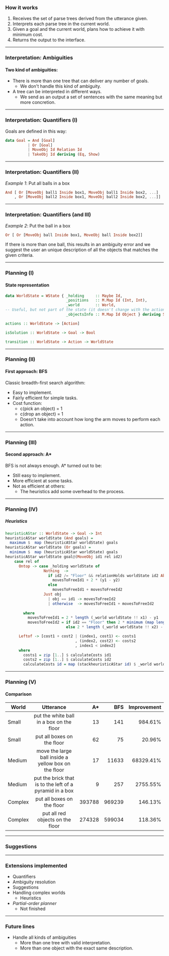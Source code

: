 ### How it works

1. Receives the set of parse trees derived from the utterance given.
2. Interprets each parse tree in the current world.
3. Given a goal and the current world, plans how to achieve it with minimum cost.
4. Returns the output to the interface.

* * *

### Interpretation: Ambiguities 

#### Two kind of ambiguities:

+ There is more than one tree that can deliver any number of goals.
  + We don't handle this kind of ambiguity.
+ A tree can be interpreted in different ways.
  + We send as an output a set of sentences with the same meaning but more concretion.

* * *

### Interpretation: Quantifiers (I)

Goals are defined in this way:

```haskell
data Goal = And [Goal]
          | Or [Goal]
          | MoveObj Id Relation Id
          | TakeObj Id deriving (Eq, Show)
```

* * *

### Interpretation: Quantifiers (II)

*Example 1*: Put all balls in a box

```haskell
And [ Or [MoveObj ball1 Inside box1, MoveObj ball1 Inside box2, ...]
    , Or [MoveObj ball2 Inside box1, MoveObj ball2 Inside box2, ...]]
```

* * *

### Interpretation: Quantifiers (and III)
*Example 2*: Put the ball in a box

```haskell
Or [ Or [MoveObj ball Inside box1, MoveObj ball Inside box2]]
```

If there is more than one ball, this results in an ambiguity error and we suggest the user an unique 
description of all the objects that matches the given criteria.

* * *

### Planning (I)

#### State representation

```haskell
data WorldState = WState { _holding     :: Maybe Id,
                           _positions   :: M.Map Id (Int, Int),
                           _world       :: World,
-- Useful, but not part of the state (it doesn't change with the actions).
                           _objectsInfo :: M.Map Id Object } deriving Show
```

```haskell
actions :: WorldState -> [Action]

isSolution :: WorldState -> Goal -> Bool

transition :: WorldState -> Action -> WorldState

```
* * *

### Planning (II)

#### First approach: BFS

Classic breadth-first search algorithm:

+ Easy to implement.
+ Fairly efficient for simple tasks.
+ Cost function:
  + c(pick an object) = 1
  + c(drop an object) = 1
  + Doesn't take into account how long the arm moves to perform each action.

* * *

### Planning (III)

#### Second approach: A*

BFS is not always enough. A* turned out to be:
+ Still easy to implement.
+ More efficient at some tasks.
+ Not as efficient at others: 
  + The heuristics add some overhead to the process. 

* * *
### Planning (IV)

##### Heuristics

```haskell
heuristicAStar :: WorldState -> Goal -> Int
heuristicAStar worldState (And goals) =
  maximum $  map (heuristicAStar worldState) goals
heuristicAStar worldState (Or goals) =
  minimum $  map (heuristicAStar worldState) goals
heuristicAStar worldState goal@(MoveObj id1 rel id2)
    case rel of
      Ontop -> case _holding worldState of
                 Nothing  ->
                   if id2 /= "Floor" && relationHolds worldState id2 Above id1 then
                     movesToFreeId1 + 2 * (y1 - y2)
                   else
                     movesToFreeId1 + movesToFreeId2
                 Just obj 
                   | obj == id1 -> movesToFreeId2
                   | otherwise  -> movesToFreeId1 + movesToFreeId2
                      
        where
          movesToFreeId1 = 2 * length (_world worldState !! x1) - y1
          movesToFreeId2 = if id2 == "Floor" then 2 * minimum (map length (_world worldState))
                           else 2 * length (_world worldState !! x2) - y2

      Leftof -> [cost1 + cost2 | (index1, cost1) <- costs1
                               , (index2, cost2) <- costs2
                               , index1 < index2]
      where
        costs1 = zip [1..] $ calculateCosts id1
        costs2 = zip [1..] $ calculateCosts id2
        calculateCosts id = map (stackheuristicAStar id) $ _world worldState
```

* * *

### Planning (V)

#### Comparison
| World        | Utterance      | A* | BFS | Improvement | 
| ------------- |:-------------:| -----:|-----:|-----:|
|    Small   | put the white ball in a box on the floor                | 13     | 141     | 984.61%    
|    Small   | put all boxes on the floor                              | 62     | 75      | 20.96%     
|    Medium  | move the large ball inside a yellow box on the floor    | 17     | 11633   | 68329.41%  
|    Medium  | put the brick that is to the left of a pyramid in a box | 9      | 257     | 2755.55%   
|    Complex | put all boxes on the floor                              | 393788 | 969239  | 146.13%    
|    Complex | put all red objects on the floor                        | 274328 | 599034  | 118.36%    

* * *

### Suggestions


* * *

### Extensions implemented

+ Quantifiers
+ Ambiguity resolution
+ Suggestions
+ Handling complex worlds
  + Heuristics
+ *Partial-order planner*
  + Not finished

* * *
### Future lines

+ Handle all kinds of ambiguities
  + More than one tree with valid interpretation.
  + More than one object with the exact same description.

